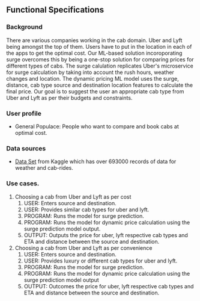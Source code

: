 ## Functional Specifications 


### Background  
There are various companies working in the cab domain. Uber and Lyft being amongst the top of them. Users have to put in the location in each of the apps to get the optimal cost. Our ML-based solution incoroporating surge overcomes this by being a one-stop solution for comparing prices for different types of cabs. The surge calulation replicates Uber's microservice for surge calculation by taking into account the rush hours, weather changes and location. The dynamic pricing ML model uses the surge, distance, cab type source and destination location features to calculate the final price. Our goal is to suggest the user an appropriate cab type from Uber and Lyft as per their budgets and constraints.


### User profile  
- General Populace: People who want to compare and book cabs at optimal cost.


### Data sources
- [Data Set](https://www.kaggle.com/ravi72munde/uber-lyft-cab-prices) from Kaggle which has over 693000 records of data for weather and cab-rides. 


### Use cases.   

<ol>
<li>Choosing a cab from Uber and Lyft as per cost
  <ol>
    <li>USER: Enters source and destination.</li>
    <li>USER: Provides similar cab types for uber and lyft.</li>
    <li>PROGRAM: Runs the model for surge prediction.</li>
    <li>PROGRAM: Runs the model for dynamic price calculation using the surge prediction model output.</li>
    <li>OUTPUT: Outputs the price for uber, lyft respective cab types and ETA and distance between the source and destination.</li>
  </ol>
</li> 
  
  
<li>Choosing a cab from Uber and Lyft as per convenience 
  <ol>
    <li>USER: Enters source and destination.</li>
    <li>USER: Provides luxury or different cab types for uber and lyft.</li>
    <li>PROGRAM: Runs the model for surge prediction.</li>
    <li>PROGRAM: Runs the model for dynamic price calculation using the surge prediction model output</li>
    <li>OUTPUT: Outcomes the price for uber, lyft respective cab types and ETA and distance between the source and destination.</li>
  </ol>
</li>
</ol>
